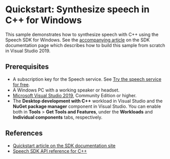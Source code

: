 # Quickstart: Synthesize speech in C++ for Windows

This sample demonstrates how to synthesize speech with C++ using the Speech SDK for Windows.
See the [accompanying article](https://docs.microsoft.com/azure/cognitive-services/speech-service/get-started-text-to-speech?tabs=terminal&pivots=programming-language-cpp) on the SDK documentation page which describes how to build this sample from scratch in Visual Studio 2019.

## Prerequisites

* A subscription key for the Speech service. See [Try the speech service for free](https://docs.microsoft.com/azure/cognitive-services/speech-service/get-started).
* A Windows PC with a working speaker or headset.
* [Microsoft Visual Studio 2019](https://www.visualstudio.com/), Community Edition or higher.
* The **Desktop development with C++** workload in Visual Studio and the **NuGet package manager** component in Visual Studio.
  You can enable both in **Tools** \> **Get Tools and Features**, under the **Workloads** and **Individual components** tabs, respectively.


## References

* [Quickstart article on the SDK documentation site](https://docs.microsoft.com/azure/cognitive-services/speech-service/get-started-text-to-speech?tabs=terminal&pivots=programming-language-cpp)
* [Speech SDK API reference for C++](https://aka.ms/csspeech/cppref)
